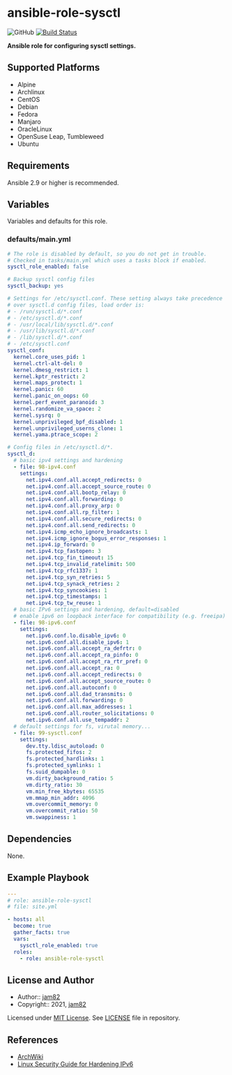 # ansible-role-sysctl

![GitHub](https://img.shields.io/github/license/jam82/ansible-role-sysctl) [![Build Status](https://travis-ci.org/jam82/ansible-role-sysctl.svg?branch=main)](https://travis-ci.org/jam82/ansible-role-sysctl)

**Ansible role for configuring sysctl settings.**

## Supported Platforms

- Alpine
- Archlinux
- CentOS
- Debian
- Fedora
- Manjaro
- OracleLinux
- OpenSuse Leap, Tumbleweed
- Ubuntu

## Requirements

Ansible 2.9 or higher is recommended.

## Variables

Variables and defaults for this role.

### defaults/main.yml

```yaml
# The role is disabled by default, so you do not get in trouble.
# Checked in tasks/main.yml which uses a tasks block if enabled.
sysctl_role_enabled: false

# Backup sysctl config files
sysctl_backup: yes

# Settings for /etc/sysctl.conf. These setting always take precedence
# over sysctl.d config files, load order is:
# - /run/sysctl.d/*.conf
# - /etc/sysctl.d/*.conf
# - /usr/local/lib/sysctl.d/*.conf
# - /usr/lib/sysctl.d/*.conf
# - /lib/sysctl.d/*.conf
# - /etc/sysctl.conf
sysctl_conf:
  kernel.core_uses_pid: 1
  kernel.ctrl-alt-del: 0
  kernel.dmesg_restrict: 1
  kernel.kptr_restrict: 2
  kernel.maps_protect: 1
  kernel.panic: 60
  kernel.panic_on_oops: 60
  kernel.perf_event_paranoid: 3
  kernel.randomize_va_space: 2
  kernel.sysrq: 0
  kernel.unprivileged_bpf_disabled: 1
  kernel.unprivileged_userns_clone: 1
  kernel.yama.ptrace_scope: 2

# Config files in /etc/sysctl.d/*.
sysctl_d:
  # basic ipv4 settings and hardening
  - file: 98-ipv4.conf
    settings:
      net.ipv4.conf.all.accept_redirects: 0
      net.ipv4.conf.all.accept_source_route: 0
      net.ipv4.conf.all.bootp_relay: 0
      net.ipv4.conf.all.forwarding: 0
      net.ipv4.conf.all.proxy_arp: 0
      net.ipv4.conf.all.rp_filter: 1
      net.ipv4.conf.all.secure_redirects: 0
      net.ipv4.conf.all.send_redirects: 0
      net.ipv4.icmp_echo_ignore_broadcasts: 1
      net.ipv4.icmp_ignore_bogus_error_responses: 1
      net.ipv4.ip_forward: 0
      net.ipv4.tcp_fastopen: 3
      net.ipv4.tcp_fin_timeout: 15
      net.ipv4.tcp_invalid_ratelimit: 500
      net.ipv4.tcp_rfc1337: 1
      net.ipv4.tcp_syn_retries: 5
      net.ipv4.tcp_synack_retries: 2
      net.ipv4.tcp_syncookies: 1
      net.ipv4.tcp_timestamps: 1
      net.ipv4.tcp_tw_reuse: 1
  # basic IPv6 settings and hardening, default=disabled
  # enable ipv6 on loopback interface for compatibility (e.g. freeipa)
  - file: 98-ipv6.conf
    settings:
      net.ipv6.conf.lo.disable_ipv6: 0
      net.ipv6.conf.all.disable_ipv6: 1
      net.ipv6.conf.all.accept_ra_defrtr: 0
      net.ipv6.conf.all.accept_ra_pinfo: 0
      net.ipv6.conf.all.accept_ra_rtr_pref: 0
      net.ipv6.conf.all.accept_ra: 0
      net.ipv6.conf.all.accept_redirects: 0
      net.ipv6.conf.all.accept_source_route: 0
      net.ipv6.conf.all.autoconf: 0
      net.ipv6.conf.all.dad_transmits: 0
      net.ipv6.conf.all.forwarding: 0
      net.ipv6.conf.all.max_addresses: 1
      net.ipv6.conf.all.router_solicitations: 0
      net.ipv6.conf.all.use_tempaddr: 2
  # default settings for fs, virutal memory...
  - file: 99-sysctl.conf
    settings:
      dev.tty.ldisc_autoload: 0
      fs.protected_fifos: 2
      fs.protected_hardlinks: 1
      fs.protected_symlinks: 1
      fs.suid_dumpable: 0
      vm.dirty_background_ratio: 5
      vm.dirty_ratio: 30
      vm.min_free_kbytes: 65535
      vm.mmap_min_addr: 4096
      vm.overcommit_memory: 0
      vm.overcommit_ratio: 50
      vm.swappiness: 1
```

## Dependencies

None.

## Example Playbook

```yaml
---
# role: ansible-role-sysctl
# file: site.yml

- hosts: all
  become: true
  gather_facts: true
  vars:
    sysctl_role_enabled: true
  roles:
    - role: ansible-role-sysctl
```

## License and Author

- Author:: [jam82](https://github.com/jam82/)
- Copyright:: 2021, [jam82](https://github.com/jam82/)

Licensed under [MIT License](https://opensource.org/licenses/MIT).
See [LICENSE](https://github.com/jam82/ansible-role-sysctl/blob/master/LICENSE) file in repository.

## References

- [ArchWiki](https://wiki.archlinux.org/index.php/sysctl)
- [Linux Security Guide for Hardening IPv6](https://linux-audit.com/linux-security-guide-for-hardening-ipv6/)
